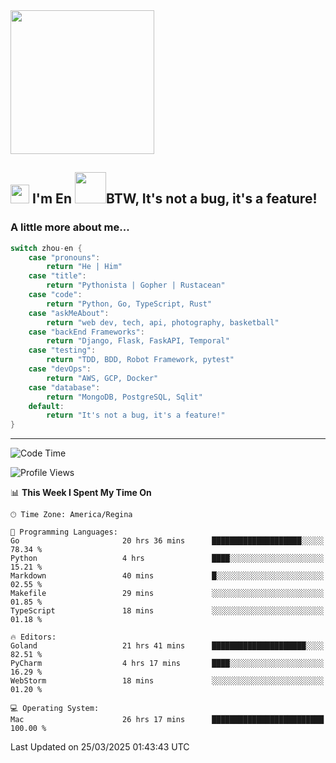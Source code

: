 <img align='center' src="https://media.giphy.com/media/GP1TJJSV4Ys1r64q2A/giphy.gif" width="230">

<h2><img src="https://emojis.slackmojis.com/emojis/images/1531849430/4246/blob-sunglasses.gif?1531849430" width="30"/> I'm En <img src="https://media.giphy.com/media/12oufCB0MyZ1Go/giphy.gif" width="50">BTW, It's not a bug, it's a feature!</h2>


<!-- <img align='right' src="https://media.giphy.com/media/M9gbBd9nbDrOTu1Mqx/giphy.gif" width="230"> -->


### A little more about me... 
<!--
```javascript
const zhou-en = {
    pronouns: "He" | "Him",
    title: "Pythonista" | "Gopher" | "Rustacean",
    code: ["Python", "Go", "Rust", "TypeScript"],
    askMeAbout: ["web dev", "tech", "app dev", "photography"],
    technologies: {
        backEnd: {
            python: ["Django", "Flask", "FaskAPI"],
            go: []
        },
        scraping: ["selenium", "scrapy", "spider"],
        testing: ["Robot Framework"],
        devOps: ["AWS", "Docker", "GCP", "Nginx"],
        databases: ["mongo", "postgresql", "sqlite"],
        misc: ["Firebase", "Heroku"]
    },
    architecture: ["Event Driven Architecture", "Microservices"],
    currentFocus: ["Temporal", "Rust"],
    funFact: "It's not a bug, it's a feature!"
};
```
  -->

```go
switch zhou-en {
    case "pronouns":
        return "He | Him"
    case "title":
        return "Pythonista | Gopher | Rustacean"
    case "code":
        return "Python, Go, TypeScript, Rust"
    case "askMeAbout":
        return "web dev, tech, api, photography, basketball"
    case "backEnd Frameworks":
        return "Django, Flask, FaskAPI, Temporal"
    case "testing":
        return "TDD, BDD, Robot Framework, pytest"
    case "devOps":
        return "AWS, GCP, Docker"
    case "database":
        return "MongoDB, PostgreSQL, Sqlit"
    default:
        return "It's not a bug, it's a feature!"
}
```




---
<!--START_SECTION:waka-->
![Code Time](http://img.shields.io/badge/Code%20Time-2%2C174%20hrs%2059%20mins-blue)

![Profile Views](http://img.shields.io/badge/Profile%20Views-0-blue)

📊 **This Week I Spent My Time On** 

```text
🕑︎ Time Zone: America/Regina

💬 Programming Languages: 
Go                       20 hrs 36 mins      ████████████████████░░░░░   78.34 % 
Python                   4 hrs               ████░░░░░░░░░░░░░░░░░░░░░   15.21 % 
Markdown                 40 mins             █░░░░░░░░░░░░░░░░░░░░░░░░   02.55 % 
Makefile                 29 mins             ░░░░░░░░░░░░░░░░░░░░░░░░░   01.85 % 
TypeScript               18 mins             ░░░░░░░░░░░░░░░░░░░░░░░░░   01.18 % 

🔥 Editors: 
Goland                   21 hrs 41 mins      █████████████████████░░░░   82.51 % 
PyCharm                  4 hrs 17 mins       ████░░░░░░░░░░░░░░░░░░░░░   16.29 % 
WebStorm                 18 mins             ░░░░░░░░░░░░░░░░░░░░░░░░░   01.20 % 

💻 Operating System: 
Mac                      26 hrs 17 mins      █████████████████████████   100.00 % 
```


 Last Updated on 25/03/2025 01:43:43 UTC
<!--END_SECTION:waka-->
